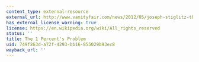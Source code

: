 ```yaml
---
content_type: external-resource
external_url: http://www.vanityfair.com/news/2012/05/joseph-stiglitz-the-price-on-inequality
has_external_license_warning: true
license: https://en.wikipedia.org/wiki/All_rights_reserved
status: ''
title: The 1 Percent's Problem
uid: 749f263d-a72f-4293-bb16-855029b93ec8
wayback_url: ''
---
```

